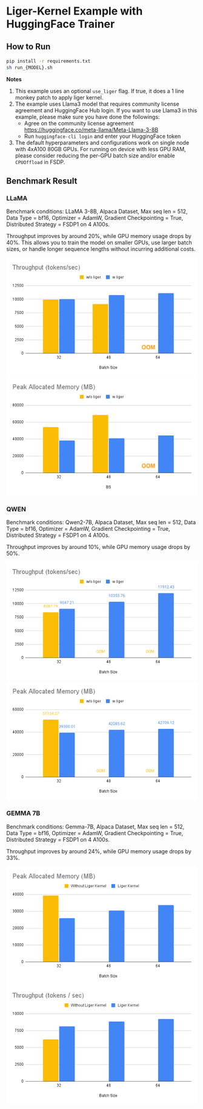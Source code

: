 # Liger-Kernel Example with HuggingFace Trainer

## How to Run
```bash
pip install -r requirements.txt
sh run_{MODEL}.sh
```

**Notes**
1. This example uses an optional `use_liger` flag. If true, it does a 1 line monkey patch to apply liger kernel.
2. The example uses Llama3 model that requires community license agreement and HuggingFace Hub login. If you want to use Llama3 in this example, please make sure you have done the followings:
    * Agree on the community license agreement https://huggingface.co/meta-llama/Meta-Llama-3-8B
    * Run `huggingface-cli login` and enter your HuggingFace token
3. The default hyperparameters and configurations work on single node with 4xA100 80GB GPUs. For running on device with less GPU RAM, please consider reducing the per-GPU batch size and/or enable `CPUOffload` in FSDP.


## Benchmark Result

### LLaMA
Benchmark conditions: LLaMA 3-8B, Alpaca Dataset, Max seq len = 512, Data Type = bf16, Optimizer = AdamW, Gradient Checkpointing = True, Distributed Strategy = FSDP1 on 4 A100s.

Throughput improves by around 20%, while GPU memory usage drops by 40%. This allows you to train the model on smaller GPUs, use larger batch sizes, or handle longer sequence lengths without incurring additional costs.

![Throughput](img/llama_tps.png)
![GPU Memory Allocated](img/llama_mem_alloc.png)

### QWEN
Benchmark conditions: Qwen2-7B, Alpaca Dataset, Max seq len = 512, Data Type = bf16, Optimizer = AdamW, Gradient Checkpointing = True, Distributed Strategy = FSDP1 on 4 A100s.

Throughput improves by around 10%, while GPU memory usage drops by 50%. 

![Throughput](img/qwen_tps.png)
![GPU Memory Allocated](img/qwen_mem_alloc.png)


### GEMMA 7B
Benchmark conditions: Gemma-7B, Alpaca Dataset, Max seq len = 512, Data Type = bf16, Optimizer = AdamW, Gradient Checkpointing = True, Distributed Strategy = FSDP1 on 4 A100s.

Throughput improves by around 24%, while GPU memory usage drops by 33%. 

![Throughput](img/gemma_7b_mem.png)
![GPU Memory Allocated](img/gemma_7b_tp.png)

